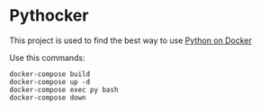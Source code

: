 # Pythocker

This project is used to find the best way to use [Python on Docker](https://hub.docker.com/_/python)

Use this commands:

```
docker-compose build
docker-compose up -d
docker-compose exec py bash
docker-compose down
```
